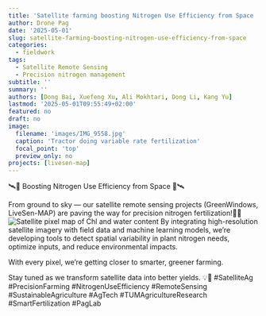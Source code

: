 ```yaml
---
title: 'Satellite farming boosting Nitrogen Use Efficiency from Space '
author: Drone Pag
date: '2025-05-01'
slug: satellite-farming-boosting-nitrogen-use-efficiency-from-space
categories:
  - fieldwork
tags:
  - Satellite Remote Sensing
  - Precision nitrogen management
subtitle: ''
summary: ''
authors: [Dong Bai, Xuefeng Xu, Ali Mokhtari, Dong Li, Kang Yu]
lastmod: '2025-05-01T09:55:49+02:00'
featured: no
draft: no
image:
  filename: 'images/IMG_9558.jpg'
  caption: 'Tractor doing variable rate fertilization'
  focal_point: 'top'
  preview_only: no
projects: [livesen-map]
---
```


🛰️🌱 Boosting Nitrogen Use Efficiency from Space 🌱🛰

From ground to sky — our satellite remote sensing projects (GreenWindows, LiveSen-MAP) are paving the way for precision nitrogen fertilization!🚜📡
![Satellite pixel map of Chl and water content](images/map_chl_water.png)
By integrating high-resolution satellite imagery with field data and machine learning models, we’re developing tools to detect spatial variability in plant nitrogen needs, optimize inputs, and reduce environmental impacts. 

With every pixel, we’re getting closer to smarter, greener farming.

Stay tuned as we transform satellite data into better yields. 💡🌾
#SatelliteAg #PrecisionFarming #NitrogenUseEfficiency #RemoteSensing #SustainableAgriculture #AgTech #TUMAgricultureResearch #SmartFertilization #PagLab

